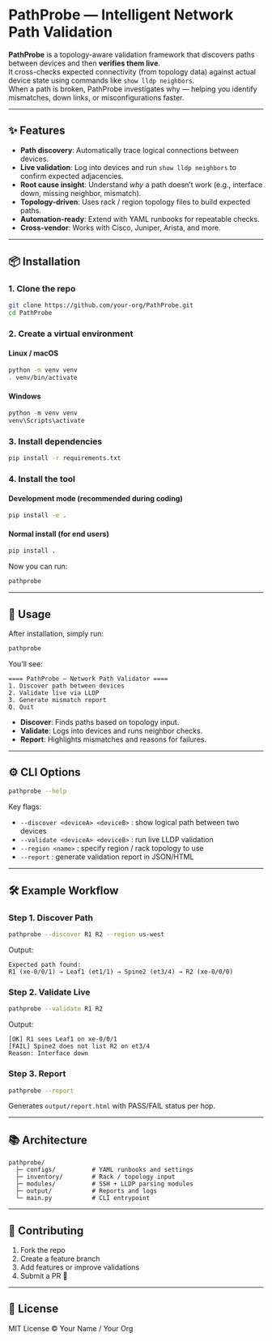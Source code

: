 # PathProbe — Intelligent Network Path Validation

**PathProbe** is a topology-aware validation framework that discovers paths between devices and then **verifies them live**.  
It cross-checks expected connectivity (from topology data) against actual device state using commands like `show lldp neighbors`.  
When a path is broken, PathProbe investigates why — helping you identify mismatches, down links, or misconfigurations faster.

---

## ✨ Features

- **Path discovery**: Automatically trace logical connections between devices.  
- **Live validation**: Log into devices and run `show lldp neighbors` to confirm expected adjacencies.  
- **Root cause insight**: Understand *why* a path doesn’t work (e.g., interface down, missing neighbor, mismatch).  
- **Topology-driven**: Uses rack / region topology files to build expected paths.  
- **Automation-ready**: Extend with YAML runbooks for repeatable checks.  
- **Cross-vendor**: Works with Cisco, Juniper, Arista, and more.  

---

## 📦 Installation

### 1. Clone the repo

```bash
git clone https://github.com/your-org/PathProbe.git
cd PathProbe
```

### 2. Create a virtual environment

#### Linux / macOS

```bash
python -m venv venv
. venv/bin/activate
```

#### Windows

```powershell
python -m venv venv
venv\Scripts\activate
```

### 3. Install dependencies

```bash
pip install -r requirements.txt
```

### 4. Install the tool

#### Development mode (recommended during coding)

```bash
pip install -e .
```

#### Normal install (for end users)

```bash
pip install .
```

Now you can run:

```bash
pathprobe
```

---

## 🧭 Usage

After installation, simply run:

```bash
pathprobe
```

You’ll see:

```
==== PathProbe — Network Path Validator ====
1. Discover path between devices
2. Validate live via LLDP
3. Generate mismatch report
Q. Quit
```

- **Discover**: Finds paths based on topology input.  
- **Validate**: Logs into devices and runs neighbor checks.  
- **Report**: Highlights mismatches and reasons for failures.  

---

## ⚙️ CLI Options

```bash
pathprobe --help
```

Key flags:

- `--discover <deviceA> <deviceB>` : show logical path between two devices  
- `--validate <deviceA> <deviceB>` : run live LLDP validation  
- `--region <name>` : specify region / rack topology to use  
- `--report` : generate validation report in JSON/HTML  

---

## 🛠 Example Workflow

### Step 1. Discover Path

```bash
pathprobe --discover R1 R2 --region us-west
```

Output:

```
Expected path found:
R1 (xe-0/0/1) → Leaf1 (et1/1) → Spine2 (et3/4) → R2 (xe-0/0/0)
```

### Step 2. Validate Live

```bash
pathprobe --validate R1 R2
```

Output:

```
[OK] R1 sees Leaf1 on xe-0/0/1
[FAIL] Spine2 does not list R2 on et3/4
Reason: Interface down
```

### Step 3. Report

```bash
pathprobe --report
```

Generates `output/report.html` with PASS/FAIL status per hop.

---

## 📚 Architecture

```
pathprobe/
  ├─ configs/          # YAML runbooks and settings
  ├─ inventory/        # Rack / topology input
  ├─ modules/          # SSH + LLDP parsing modules
  ├─ output/           # Reports and logs
  └─ main.py           # CLI entrypoint
```

---

## 🤝 Contributing

1. Fork the repo  
2. Create a feature branch  
3. Add features or improve validations  
4. Submit a PR 🚀  

---

## 📜 License

MIT License © Your Name / Your Org
